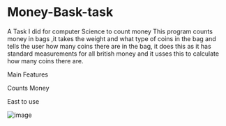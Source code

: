 # Money-Bask-task
A Task I did for computer Science to count money 
This program counts money in bags ,it takes the weight and what type of coins in the bag and tells the user how many coins there are in the bag,
it does this as it has standard measurements for all british money and it usses this to calculate how many coins there are.

Main Features

Counts Money

East to use

![image](https://user-images.githubusercontent.com/104518243/208884154-3d7eef3e-7d69-424f-b6e1-afd98670070d.png)
